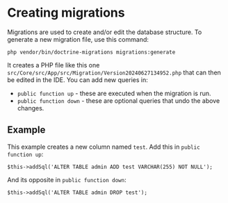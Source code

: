 # Creating migrations

Migrations are used to create and/or edit the database structure.
To generate a new migration file, use this command:

```shell
php vendor/bin/doctrine-migrations migrations:generate
```

It creates a PHP file like this one `src/Core/src/App/src/Migration/Version20240627134952.php` that can then be edited in the IDE.
You can add new queries in:

- `public function up` - these are executed when the migration is run.
- `public function down` - these are optional queries that undo the above changes.

## Example

This example creates a new column named `test`.
Add this in `public function up`:

```shell
$this->addSql('ALTER TABLE admin ADD test VARCHAR(255) NOT NULL');
```

And its opposite in `public function down`:

```shell
$this->addSql('ALTER TABLE admin DROP test');
```
